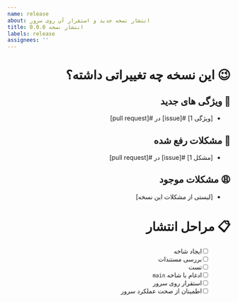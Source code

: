 ```yaml
---
name: release
about: انتشار نسخه جدید و استقرار آن روی سرور
title: انتشار نسخه 0.0.0
labels: release
assignees: ''
---
```


<div dir="rtl">

# 😉 این نسخه چه تغییراتی داشته؟

## 🚀 ویژگی های جدید

- [ویژگی 1] #[issue] در #[pull request]

## 🐞 مشکلات رفع شده

- [مشکل 1] #[issue] در #[pull request]

## 😩 مشکلات موجود

- [لیستی از مشکلات این نسخه]

# 📋 مراحل انتشار

- [ ] &emsp;&ensp; ایجاد شاخه
- [ ] &emsp;&ensp; بررسی مستندات
- [ ] &emsp;&ensp; تست
- [ ] &emsp;&ensp; ادغام با شاخه `main`
- [ ] &emsp;&ensp; استقرار روی سرور
- [ ] &emsp;&ensp; اطمینان از صحت عملکرد سرور

</div>
